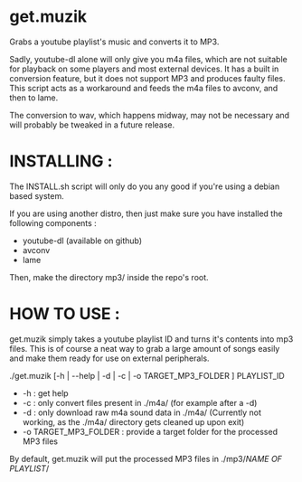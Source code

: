 get.muzik
=========

Grabs a youtube playlist's music and converts it to MP3.

Sadly, youtube-dl alone will only give you m4a files, which are not suitable for playback on some players and most external devices. It has a built in conversion feature, but it does not support MP3 and produces faulty files. This script acts as a workaround and feeds the m4a files to avconv, and then to lame.

The conversion to wav, which happens midway, may not be necessary and will probably be tweaked in a future release.

INSTALLING : 
============

The INSTALL.sh script will only do you any good if you're using a debian based system.

If you are using another distro, then just make sure you have installed the following components :
* youtube-dl (available on github)
* avconv
* lame

Then, make the directory mp3/ inside the repo's root.

HOW TO USE :
============

get.muzik simply takes a youtube playlist ID and turns it's contents into mp3 files. This is of course a neat way to grab a large amount of songs easily and make them ready for use on external peripherals.

./get.muzik [-h | --help | -d | -c | -o TARGET_MP3_FOLDER ] PLAYLIST_ID

* -h : get help
* -c : only convert files present in ./m4a/ (for example after a -d)
* -d : only download raw m4a sound data in ./m4a/ (Currently not working, as the ./m4a/ directory gets cleaned up upon exit)
* -o TARGET_MP3_FOLDER : provide a target folder for the processed MP3 files

By default, get.muzik will put the processed MP3 files in ./mp3/*NAME OF PLAYLIST*/
